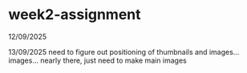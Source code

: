 # week2-assignment

12/09/2025

13/09/2025
need to figure out positioning of thumbnails and images... images... nearly there, just need to make main images
